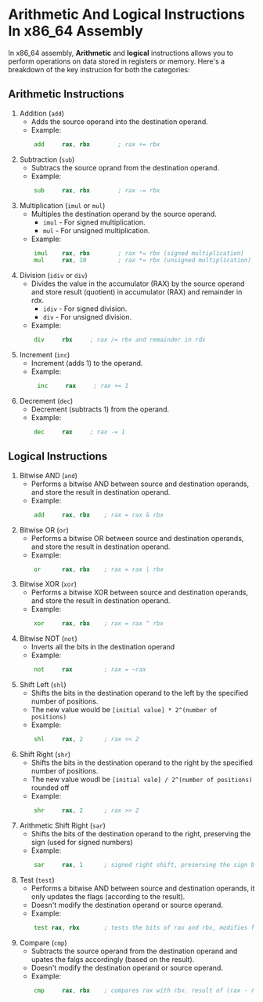 # Arithmetic And Logical Instructions In x86_64 Assembly
In x86_64 assembly, **Arithmetic** and **logical** instructions allows you to perform operations on data stored in registers or memory. Here's a breakdown of the key instrucion for both the categories:

## Arithmetic Instructions
1. Addition (`add`)
   - Adds the source operand into the destination operand.
   - Example:
    ```asm
        add     rax, rbx        ; rax += rbx
    ```
2. Subtraction (`sub`)
   - Subtracs the source oprand from the destination operand.
   - Example:
    ```asm
        sub     rax, rbx        ; rax -= rbx
    ```
3. Multiplication (`imul` or `mul`)
   - Multiples the destination operand by the source operand.
     - `imul` - For signed multiplication.
     - `mul` - For unsigned multiplication.
   - Example:
    ```asm
        imul    rax, rbx        ; rax *= rbx (signed multiplication)
        mul     rax, 10         ; rax *= rbx (unsigned multiplication)
    ```
4. Division (`idiv` or `div`)
   - Divides the value in the accumulator (RAX) by the source operand and store result (quotient) in accumulator (RAX) and remainder in rdx.
     - `idiv` - For signed division.
     - `div` - For unsigned division.
   - Example:
    ```asm
        div     rbx     ; rax /= rbx and remainder in rdx
    ```
5. Increment (`inc`)
   - Increment (adds 1) to the operand.
   - Example:
   ```asm
        inc     rax     ; rax += 1
    ```
6. Decrement (`dec`)
   - Decrement (subtracts 1) from the operand.
   - Example:
    ```asm
        dec     rax     ; rax -= 1
    ```

## Logical Instructions
1. Bitwise AND (`and`)
   - Performs a bitwise AND between source and destination operands, and store the result in destination operand.
   - Example:
    ```asm
        add     rax, rbx    ; rax = rax & rbx
    ```
2. Bitwise OR (`or`)
   - Performs a bitwise OR between source and destination operands, and store the result in destination operand.
   - Example:
    ```asm
        or      rax, rbx    ; rax = rax | rbx
    ```
3. Bitwise XOR (`xor`)
    - Performs a bitwise XOR between source and destination operands, and store the result in destination operand.
    - Example:
    ```asm
        xor     rax, rbx    ; rax = rax ^ rbx
    ```
4. Bitwise NOT (`not`)
   - Inverts all the bits in the destination operand
   - Example:
    ```asm
        not     rax         ; rax = ~rax
    ```
5. Shift Left (`shl`)
   - Shifts the bits in the destination operand to the left by the specified number of positions.
   - The new value would be `[initial value] * 2^(number of positions)`
   - Example:
    ```asm
        shl     rax, 2      ; rax << 2
    ```
6. Shift Right (`shr`)
   - Shifts the bits in the destination operand to the right by the specified number of positions.
   - The new value woudl be `[initial vale] / 2^(number of positions)` rounded off
   - Example:
    ```asm
        shr     rax, 2      ; rax >> 2
    ```
7. Arithmetic Shift Right (`sar`)
   - Shifts the bits of the destination operand to the right, preserving the sign (used for signed numbers)
   - Example:
    ```asm
        sar     rax, 1      ; signed right shift, preserving the sign bit
    ```
8. Test (`test`)
   - Performs a bitwise AND between source and destination operands, it only updates the flags (according to the result).
   - Doesn't modify the destination operand or source operand.
   - Example:
    ```asm
        test rax, rbx       ; tests the bits of rax and rbx, modifies flags based on the result
    ```
9. Compare (`cmp`)
   - Subtracts the source operand from the destination operand and upates the falgs accordingly (based on the result).
   - Doesn't modify the destination operand or source operand.
   - Example:
    ```asm
        cmp     rax, rbx    ; compares rax with rbx. result of (rax - rbx) sets the flag
    ```